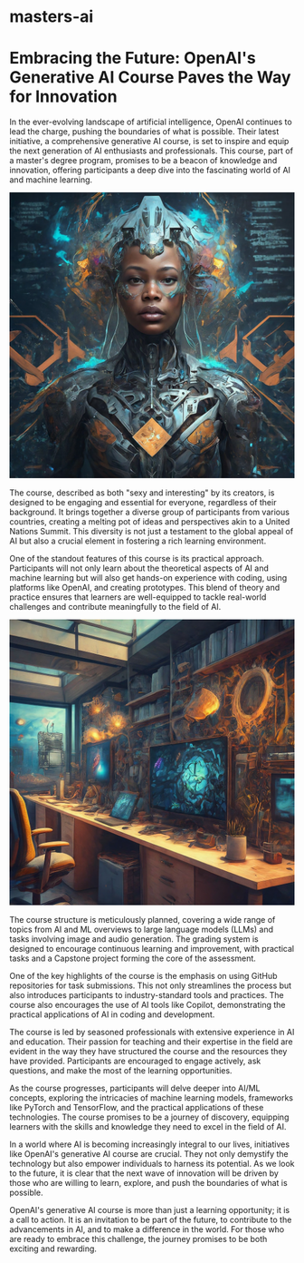 # masters-ai
# Embracing the Future: OpenAI's Generative AI Course Paves the Way for Innovation

In the ever-evolving landscape of artificial intelligence, OpenAI continues to lead the charge, pushing the boundaries of what is possible. Their latest initiative, a comprehensive generative AI course, is set to inspire and equip the next generation of AI enthusiasts and professionals. This course, part of a master's degree program, promises to be a beacon of knowledge and innovation, offering participants a deep dive into the fascinating world of AI and machine learning.

![Diverse group of international students and professionals engaged in a dynamic online AI course](https://github.com/aliaksei-babuk/masters-ai-aliaksei-babuk/blob/main/01%20-%20LLM%2C%20tokens%2C%20prompting%2C%20n-shot%2C%20grounding/Image_2.png)

The course, described as both "sexy and interesting" by its creators, is designed to be engaging and essential for everyone, regardless of their background. It brings together a diverse group of participants from various countries, creating a melting pot of ideas and perspectives akin to a United Nations Summit. This diversity is not just a testament to the global appeal of AI but also a crucial element in fostering a rich learning environment.

One of the standout features of this course is its practical approach. Participants will not only learn about the theoretical aspects of AI and machine learning but will also get hands-on experience with coding, using platforms like OpenAI, and creating prototypes. This blend of theory and practice ensures that learners are well-equipped to tackle real-world challenges and contribute meaningfully to the field of AI.

![Modern AI lab with a diverse team of AI researchers and developers collaborating on projects](https://github.com/aliaksei-babuk/masters-ai-aliaksei-babuk/blob/main/01%20-%20LLM%2C%20tokens%2C%20prompting%2C%20n-shot%2C%20grounding/Image_3.png)

The course structure is meticulously planned, covering a wide range of topics from AI and ML overviews to large language models (LLMs) and tasks involving image and audio generation. The grading system is designed to encourage continuous learning and improvement, with practical tasks and a Capstone project forming the core of the assessment.

One of the key highlights of the course is the emphasis on using GitHub repositories for task submissions. This not only streamlines the process but also introduces participants to industry-standard tools and practices. The course also encourages the use of AI tools like Copilot, demonstrating the practical applications of AI in coding and development.

The course is led by seasoned professionals with extensive experience in AI and education. Their passion for teaching and their expertise in the field are evident in the way they have structured the course and the resources they have provided. Participants are encouraged to engage actively, ask questions, and make the most of the learning opportunities.

As the course progresses, participants will delve deeper into AI/ML concepts, exploring the intricacies of machine learning models, frameworks like PyTorch and TensorFlow, and the practical applications of these technologies. The course promises to be a journey of discovery, equipping learners with the skills and knowledge they need to excel in the field of AI.

In a world where AI is becoming increasingly integral to our lives, initiatives like OpenAI's generative AI course are crucial. They not only demystify the technology but also empower individuals to harness its potential. As we look to the future, it is clear that the next wave of innovation will be driven by those who are willing to learn, explore, and push the boundaries of what is possible.

OpenAI's generative AI course is more than just a learning opportunity; it is a call to action. It is an invitation to be part of the future, to contribute to the advancements in AI, and to make a difference in the world. For those who are ready to embrace this challenge, the journey promises to be both exciting and rewarding.